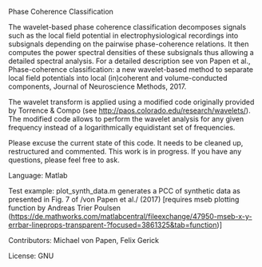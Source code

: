 Phase Coherence Classification

The wavelet-based phase coherence classification decomposes signals such as the local field potential in electrophysiological recordings into subsignals depending on the pairwise phase-coherence relations. It then computes the power spectral densities of these subsignals thus allowing a detailed spectral analysis. For a detailed description see von Papen et al., Phase-coherence classification: a new wavelet-based method to separate local field potentials into local (in)coherent and volume-conducted components, Journal of Neuroscience Methods, 2017.

The wavelet transform is applied using a modified code originally provided by Torrence & Compo (see http://paos.colorado.edu/research/wavelets/). The modified code allows to perform the wavelet analysis for any given frequency instead of a logarithmically equidistant set of frequencies.

Please excuse the current state of this code. It needs to be cleaned up, restructured and commented. This work is in progress. If you have any questions, please feel free to ask.

Language: Matlab

Test example: plot_synth_data.m generates a PCC of synthetic data as presented in Fig. 7 of /von Papen et al./ (2017) [requires mseb plotting function by Andreas Trier Poulsen (https://de.mathworks.com/matlabcentral/fileexchange/47950-mseb-x-y-errbar-lineprops-transparent-?focused=3861325&tab=function)]

Contributors: Michael von Papen, Felix Gerick

License: GNU
